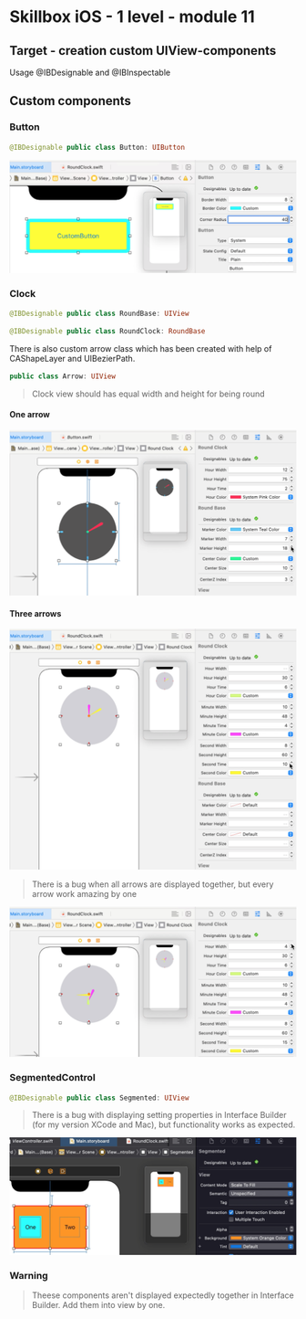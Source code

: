 #  Skillbox iOS - 1 level - module 11 

## Target - creation custom UIView-components
Usage @IBDesignable and @IBInspectable

## Custom components
### Button
``` swift
@IBDesignable public class Button: UIButton
```
![Button](./git_resources/Button.png)
### Clock
``` swift
@IBDesignable public class RoundBase: UIView
```
``` swift
@IBDesignable public class RoundClock: RoundBase
```
There is also custom arrow class which has been created with help of CAShapeLayer and UIBezierPath.
``` swift
public class Arrow: UIView
```
>Clock view should has equal width and height for being round
#### One arrow
![Clock with one arrow](./git_resources/clock_one_arrow.png)
#### Three arrows
![Clock with three arrows](./git_resources/clock_three_arrows.png)
>There is a bug when all arrows are displayed together, but every arrow work amazing by one

![Clock with three arrows bug](./git_resources/clock_three_arrow_bug.png)
### SegmentedControl
``` swift
@IBDesignable public class Segmented: UIView
```
>There is a bug with displaying setting properties in Interface Builder (for my version XCode and Mac), but functionality works as expected.

![Segmented](./git_resources/segmented.png)
### Warning
> Theese components aren't displayed expectedly together in Interface Builder. Add them into view by one.
